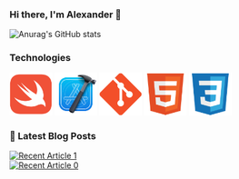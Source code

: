 ### Hi there, I'm Alexander 👋
![Anurag's GitHub stats](https://github-readme-stats.vercel.app/api?username=tambanco&show_icons=true)<br>
### Technologies
<div>
  <img src="https://raw.githubusercontent.com/devicons/devicon/master/icons/swift/swift-original.svg" title="Swift" **alt="Swift" width="75" height="75"/>
  <img src="https://github.com/devicons/devicon/blob/master/icons/xcode/xcode-original.svg" title="Xcode" **alt="Xcode" width="75" height="75"/>
  <img src="https://raw.githubusercontent.com/devicons/devicon/master/icons/git/git-original.svg" title="Git" **alt="Git" width="75" height="75"/>
  <img src="https://raw.githubusercontent.com/devicons/devicon/master/icons/html5/html5-original.svg" title="HTML5" **alt="HTML5" width="75" height="75"/>
  <img src="https://raw.githubusercontent.com/devicons/devicon/master/icons/css3/css3-original.svg" title="CSS3" **alt="CSS3" width="75" height="75"/>
</div>


### 📖 Latest Blog Posts
  
  <a target="_blank" href="https://github-readme-medium-recent-article.vercel.app/medium/@tambanco80/1">
  <img src="https://github-readme-medium-recent-article.vercel.app/medium/@tambanco80/1" alt="Recent Article 1"> <br>
  
  <a target="_blank" href="https://github-readme-medium-recent-article.vercel.app/medium/@tambanco80/0">
  <img src="https://github-readme-medium-recent-article.vercel.app/medium/@tambanco80/0" alt="Recent Article 0"> 
